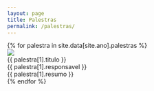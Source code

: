 ```yaml
---
layout: page
title: Palestras
permalink: /palestras/
---
```


<section class="atividades">
    {% for palestra in site.data[site.ano].palestras %}
    <div class="atividade">
        <div class="row container" id="{{ palestra[0] }}">
            <div class="atividade-foto col-md-3 col-12">
                <img src="{{ site.baseurl }}/img/{{ site.ano }}/docentes/{{ palestra[1].id_responsavel }}.jpg">
            </div>
            <div class="atividade-infos col-md-9 col-12">
                <div class="atividade-titulo">
                    {{ palestra[1].titulo }}
                </div>
                <div class="atividade-responsavel">
                    {{ palestra[1].responsavel }}
                </div>
                <div class="atividade-resumo">
                    <span>
                        {{ palestra[1].resumo }}
                    </span>
                </div>
            </div>
        </div>
    </div>
    {% endfor %}
</section>